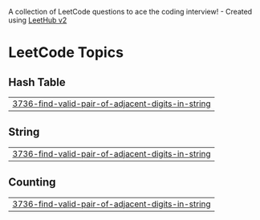 A collection of LeetCode questions to ace the coding interview! - Created using [LeetHub v2](https://github.com/arunbhardwaj/LeetHub-2.0)
<!---LeetCode Topics Start-->
# LeetCode Topics
## Hash Table
|  |
| ------- |
| [3736-find-valid-pair-of-adjacent-digits-in-string](https://github.com/SRmohakal/LeetCode/tree/master/3736-find-valid-pair-of-adjacent-digits-in-string) |
## String
|  |
| ------- |
| [3736-find-valid-pair-of-adjacent-digits-in-string](https://github.com/SRmohakal/LeetCode/tree/master/3736-find-valid-pair-of-adjacent-digits-in-string) |
## Counting
|  |
| ------- |
| [3736-find-valid-pair-of-adjacent-digits-in-string](https://github.com/SRmohakal/LeetCode/tree/master/3736-find-valid-pair-of-adjacent-digits-in-string) |
<!---LeetCode Topics End-->